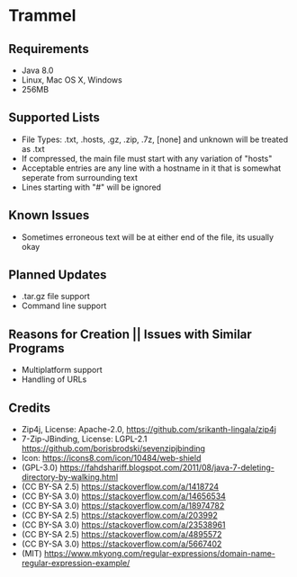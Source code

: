 Trammel
==========

Requirements
------------
- Java 8.0
- Linux, Mac OS X, Windows
- 256MB

Supported Lists
---------------
- File Types: .txt, .hosts, .gz, .zip, .7z, [none] and unknown will be treated as .txt
- If compressed, the main file must start with any variation of "hosts"
- Acceptable entries are any line with a hostname in it that is somewhat seperate from surrounding text
- Lines starting with "#" will be ignored

Known Issues
------------
- Sometimes erroneous text will be at either end of the file, its usually okay

Planned Updates
---------------
- .tar.gz file support
- Command line support

Reasons for Creation || Issues with Similar Programs
----------------------------------------------------
- Multiplatform support
- Handling of URLs

Credits
-------
- Zip4j, License: Apache-2.0, https://github.com/srikanth-lingala/zip4j
- 7-Zip-JBinding, License: LGPL-2.1 https://github.com/borisbrodski/sevenzipjbinding
- Icon: https://icons8.com/icon/10484/web-shield
- (GPL-3.0) https://fahdshariff.blogspot.com/2011/08/java-7-deleting-directory-by-walking.html
- (CC BY-SA 2.5) https://stackoverflow.com/a/1418724
- (CC BY-SA 3.0) https://stackoverflow.com/a/14656534
- (CC BY-SA 3.0) https://stackoverflow.com/a/18974782
- (CC BY-SA 2.5) https://stackoverflow.com/a/203992
- (CC BY-SA 3.0) https://stackoverflow.com/a/23538961
- (CC BY-SA 2.5) https://stackoverflow.com/a/4895572
- (CC BY-SA 3.0) https://stackoverflow.com/a/5667402
- (MIT) https://www.mkyong.com/regular-expressions/domain-name-regular-expression-example/
